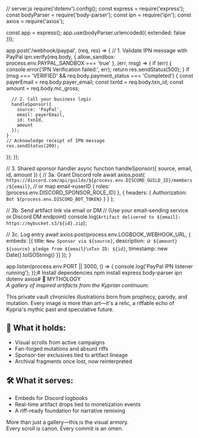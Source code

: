 // server.js
require('dotenv').config();
const express = require('express');
const bodyParser = require('body-parser');
const ipn = require('ipn');
const axios = require('axios');

const app = express();
app.use(bodyParser.urlencoded({ extended: false }));

app.post('/webhook/paypal', (req, res) => {
  // 1. Validate IPN message with PayPal
  ipn.verify(req.body, { allow_sandbox: process.env.PAYPAL_SANDBOX === 'true' }, (err, msg) => {
    if (err) {
      console.error('IPN Verification failed:', err);
      return res.sendStatus(500);
    }
    if (msg === 'VERIFIED' && req.body.payment_status === 'Completed') {
      const payerEmail = req.body.payer_email;
      const txnId      = req.body.txn_id;
      const amount     = req.body.mc_gross;

      // 2. Call your business logic
      handleSponsor({
        source: 'PayPal',
        email: payerEmail,
        id: txnId,
        amount
      });
    }
    // Acknowledge receipt of IPN message
    res.sendStatus(200);
  });
});

// 3. Shared sponsor handler
async function handleSponsor({ source, email, id, amount }) {
  // 3a. Grant Discord role
  await axios.post(
    `https://discord.com/api/guilds/${process.env.DISCORD_GUILD_ID}/members/${email}`, // or map email→userID
    { roles: [process.env.DISCORD_SPONSOR_ROLE_ID] },
    { headers: { Authorization: `Bot ${process.env.DISCORD_BOT_TOKEN}` } }
  );

  // 3b. Send artifact link via email or DM
  // (Use your email-sending service or Discord DM endpoint)
  console.log(`Artifact delivered to ${email}: https://mybucket.s3/${id}.zip`);

  // 3c. Log entry
  await axios.post(process.env.LOGBOOK_WEBHOOK_URL, {
    embeds: [{
      title: `New Sponsor via ${source}`,
      description: `🪙 ${amount} ${source} pledge from ${email}\nTxn ID: ${id}`,
      timestamp: new Date().toISOString()
    }]
  });
}

app.listen(process.env.PORT || 3000, () => {
  console.log('PayPal IPN listener running');
});# Install dependencies
npm install express body-parser ipn dotenv axios# 🧿 MYTHOLOGY  
*A gallery of inspired artifacts from the Kyprian continuum.*

This private vault chronicles illustrations born from prophecy, parody, and mutation. Every image is more than art—it's a relic, a riffable echo of Kypria's mythic past and speculative future.

## 📜 What it holds:
- Visual scrolls from active campaigns  
- Fan-forged mutations and absurd riffs  
- Sponsor-tier exclusives tied to artifact lineage  
- Archival fragments once lost, now reinterpreted  

## 🛠️ What it serves:
- Embeds for Discord logbooks  
- Real-time artifact drops tied to monetization events  
- A riff-ready foundation for narrative remixing  

More than just a gallery—this is the visual armory.  
Every scroll is canon. Every commit is an omen.
